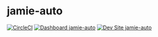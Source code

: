 # jamie-auto

[![CircleCI](https://circleci.com/gh/jadamsbit/jamie-auto.svg?style=shield)](https://circleci.com/gh/jadamsbit/jamie-auto)
[![Dashboard jamie-auto](https://img.shields.io/badge/dashboard-jamie_auto-yellow.svg)](https://dashboard.pantheon.io/sites/43dda017-cbe4-4ce3-9571-bcf3b7af8e29#dev/code)
[![Dev Site jamie-auto](https://img.shields.io/badge/site-jamie_auto-blue.svg)](http://dev-jamie-auto.pantheonsite.io/)
